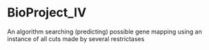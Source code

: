 # BioProject_IV
An algorithm searching (predicting) possible gene mapping using an instance of all cuts made by several restrictases
